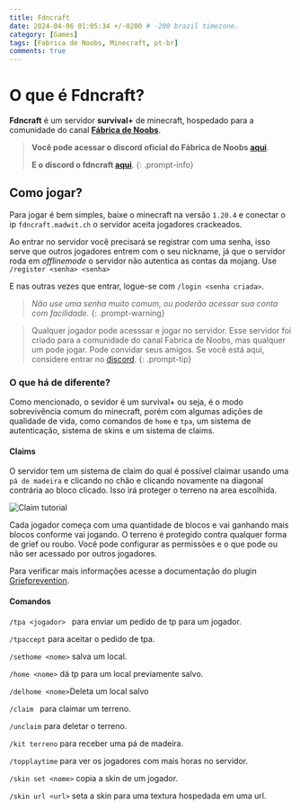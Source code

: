 ```yaml
---
title: Fdncraft
date: 2024-04-06 01:05:34 +/-0200 # -200 brazil timezone.
category: [Games]
tags: [Fabrica de Noobs, Minecraft, pt-br]
comments: true
---
```


# O que é Fdncraft?


**Fdncraft** é um servidor **survival+** de minecraft, hospedado para a comunidade do canal **[Fábrica de Noobs](https://www.youtube.com/@fabricadenoobs)**.

>**Você pode acessar o discord oficial do Fábrica de Noobs [aqui](https://discord.gg/fdn)**.
>
>**E o discord o fdncraft [aqui](https://discord.gg/Z9QRfR4qCP)**.
{: .prompt-info}


## Como jogar?


Para jogar é bem simples, baixe o minecraft na versão ```1.20.4``` e conectar o ip ```fdncraft.madwit.ch``` o servidor aceita jogadores crackeados.

Ao entrar no servidor você precisará se registrar com uma senha, isso serve que outros jogadores entrem com o seu nickname, já que o servidor roda em _offlinemode_ o servidor não autentica as contas da mojang. Use ```/register <senha> <senha>``` 

E nas outras vezes que entrar, logue-se com ```/login <senha criada>```.


> _Não use uma senha muito comum, ou poderão acessar sua conta com facilidade._
{: .prompt-warning}


>Qualquer jogador pode acesssar e jogar no servidor. Esse servidor foi criado para a comunidade do canal Fabrica de Noobs, mas qualquer um pode jogar. Pode convidar seus amigos. Se você está aqui, considere entrar no [discord](https://discord.gg/fdn).
{: .prompt-tip}


### O que há de diferente?

Como mencionado, o sevidor é um survival+ ou seja, é o modo sobrevivência comum do minecraft, porém com algumas adições de qualidade de vida, como comandos de ```home``` e ```tpa```, um sistema de autenticação, sistema de skins e um sistema de claims.
#### Claims
O servidor tem  um sistema de claim do qual é possível claimar usando uma ```pá de madeira``` e clicando no chão e clicando novamente na diagonal contrária ao bloco clicado. Isso irá proteger o terreno na area escolhida.

![Claim tutorial](https://media.giphy.com/media/v1.Y2lkPTc5MGI3NjExOGFwajR1YnQ0c2E3ajJpbzNoOXN6M3A1dXF4a2F2ZDhqNXphemszeCZlcD12MV9pbnRlcm5hbF9naWZfYnlfaWQmY3Q9Zw/AVUFWOPVwhO4rLhrEk/giphy-downsized-large.gif)

Cada jogador começa com uma quantidade de blocos e vai ganhando mais blocos conforme vai jogando. O terreno é protegido contra qualquer forma de grief ou roubo. Você pode  configurar as permissões e o que pode ou não ser acessado por outros jogadores.

Para verificar mais informações acesse a documentação do plugin [Griefprevention](https://docs.griefprevention.com/commands/).


#### Comandos

```/tpa <jogador> ``` para enviar um pedido de tp para um jogador.

```/tpaccept``` para aceitar o pedido de tpa.

```/sethome <nome>``` salva um local.

```/home <nome>``` dá tp para um local previamente salvo.

```/delhome <nome>```Deleta um local salvo

```/claim ``` para claimar um terreno.

```/unclaim``` para deletar o terreno.

```/kit terreno``` para receber uma pá de madeira.

```/topplaytime``` para ver os jogadores com mais horas no servidor.

```/skin set <nome>``` copia a skin de um jogador.

```/skin url <url>``` seta a skin para uma textura hospedada em uma url.